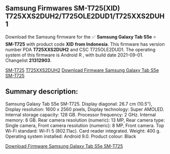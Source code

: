 <h2>Samsung Firmwares SM-T725(XID) T725XXS2DUH2/T725OLE2DUD1/T725XXS2DUH1</h2>
Download the Samsung firmware for the ✅ <strong>Samsung Galaxy Tab S5e </strong> ⭐ <strong>SM-T725</strong> with product code <strong>XID</strong> <strong> from Indonesia</strong>. This firmware has version number PDA <strong>T725XXS2DUH2</strong> and CSC T725OLE2DUD1. The operating system of this firmware is Android R , with build date 2021-09-01. Changelist <strong>21312903</strong>.


[SM-T725](https://samfirm.shop/samsung/model/SM-T725)
[T725XXS2DUH2](https://samfirm.shop/samsung/pda/T725XXS2DUH2)
[Download Firmware Samsung Galaxy Tab S5e SM-T725](https://samfirm.shop/samsung/firmware/452222)
<h2>Summary description:</h2>
<p>Samsung Galaxy Tab S5e SM-T725. Display diagonal: 26.7 cm (10.5"), Display resolution: 1600 x 2560 pixels, Display technology: Super AMOLED. Internal storage capacity: 128 GB. Processor frequency: 2 GHz. Internal memory: 6 GB. Rear camera resolution (numeric): 13 MP, Rear camera type: Single camera, Front camera resolution (numeric): 8 MP, Front camera. Top Wi-Fi standard: Wi-Fi 5 (802.11ac). Card reader integrated. Weight: 400 g. Operating system installed: Android 9.0. Product colour: Black</p>


[Download Firmware Samsung Galaxy Tab S5e SM-T725](https://samfirm.shop/samsung/firmware/452222)
